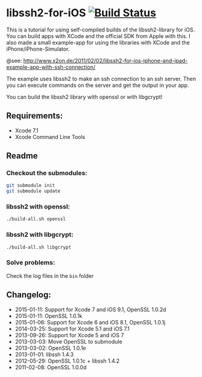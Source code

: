 # libssh2-for-iOS [![Build Status](https://travis-ci.org/x2on/libssh2-for-iOS.png)](https://travis-ci.org/x2on/libssh2-for-iOS)

This is a tutorial for using self-compiled builds of the libssh2-library for iOS. You can build apps with XCode and the official SDK from Apple with this. I also made a small example-app for using the libraries with XCode and the iPhone/iPhone-Simulator.

@see: http://www.x2on.de/2011/02/02/libssh2-for-ios-iphone-and-ipad-example-app-with-ssh-connection/

The example uses libssh2 to make an ssh connection to an ssh server. Then you can execute commands on the server and get the output in your app.

You can build the libssh2 library with openssl or with libgcrypt!

## Requirements:
- Xcode 7.1
- Xcode Command Line Tools

## Readme
### Checkout the submodules:
```bash
git submodule init
git submodule update
```
### libssh2 with openssl:
```bash
./build-all.sh openssl
```
### libssh2 with libgcrypt:
```bash
./build-all.sh libgcrypt
```
### Solve problems:
Check the log files in the ```bin``` folder
## Changelog:

* 2015-01-11: Support for Xcode 7 and iOS 9.1, OpenSSL 1.0.2d
* 2015-01-11: OpenSSL 1.0.1k
* 2015-01-06: Support for Xcode 6 and iOS 8.1, OpenSSL 1.0.1j
* 2014-03-25: Support for Xcode 5.1 and iOS 7.1
* 2013-09-26: Support for Xcode 5 and iOS 7
* 2013-03-03: Move OpenSSL to submodule
* 2013-03-02: OpenSSL 1.0.1e
* 2013-01-01: libssh 1.4.3
* 2012-05-29: OpenSSL 1.0.1c + libssh 1.4.2
* 2011-02-08: OpenSSL 1.0.0d
